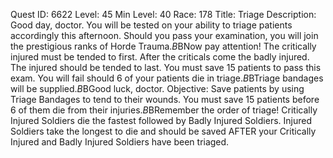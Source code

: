 Quest ID: 6622
Level: 45
Min Level: 40
Race: 178
Title: Triage
Description: Good day, doctor. You will be tested on your ability to triage patients accordingly this afternoon. Should you pass your examination, you will join the prestigious ranks of Horde Trauma.$B$BNow pay attention! The critically injured must be tended to first. After the criticals come the badly injured. The injured should be tended to last. You must save 15 patients to pass this exam. You will fail should 6 of your patients die in triage.$B$BTriage bandages will be supplied.$B$BGood luck, doctor.
Objective: Save patients by using Triage Bandages to tend to their wounds. You must save 15 patients before 6 of them die from their injuries.$B$BRemember the order of triage! Critically Injured Soldiers die the fastest followed by Badly Injured Soldiers. Injured Soldiers take the longest to die and should be saved AFTER your Critically Injured and Badly Injured Soldiers have been triaged.
